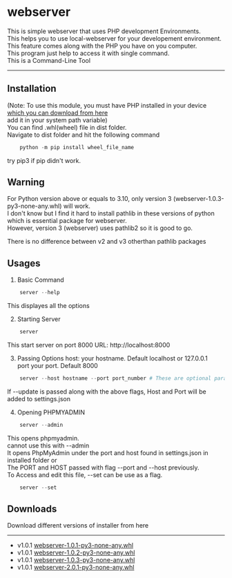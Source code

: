 # webserver
This is simple webserver that uses PHP development Environments.  
This helps you to use local-webserver for your developement environment.  
This feature comes along with the PHP you have on you computer.  
This program just help to access it with single command.  
This is a Command-Line Tool  

----------------------------------------------------
## Installation
(Note: To use this module, you must have PHP installed in your device [which you can download from here](https://www.php.net/downloads)  
add it in your system path variable)  
You can find .whl(wheel) file in dist folder.  
Navigate to dist folder and hit the following command  
````powershell
    python -m pip install wheel_file_name
````
try pip3 if pip didn't work.  
## Warning
For Python version above or equals to 3.10, only version 3 (webserver-1.0.3-py3-none-any.whl) will work.  
I don't know but I find it hard to install pathlib in these versions of python which is essential package for webserver.  
However, version 3 (webserver) uses pathlib2 so it is good to go.  

There is no difference between v2 and v3 otherthan pathlib packages
## Usages
1. Basic Command
````powershell
    server --help
````
This displayes all the options

2. Starting Server
````powershell
    server
````
This start server on port 8000
URL: http://localhost:8000

3. Passing Options
host: your hostname. Default localhost or 127.0.0.1  
port your port. Default 8000  
````powershell
    server --host hostname --port port_number # These are optional parameter. These are not manditory
````
If --update is passed along with the above flags, Host and Port will be added to settings.json

4. Opening PHPMYADMIN
````powershell
    server --admin
````
This opens phpmyadmin.  
cannot use this with --admin  
It opens PhpMyAdmin under the port and host found in settings.json in installed folder or  
The PORT and HOST passed with flag --port and --host previously.  
To Access and edit this file, --set can be use as a flag.  
````powershell
    server --set
````

## Downloads
Download different versions of installer from here
____
* v1.0.1 [webserver-1.0.1-py3-none-any.whl](https://github.com/sachin-acharya-projects/webserver/raw/main/dist/webserver-1.0.1-py3-none-any.whl)
* v1.0.1 [webserver-1.0.2-py3-none-any.whl](https://github.com/sachin-acharya-projects/webserver/raw/main/dist/webserver-1.0.2-py3-none-any.whl)
* v1.0.1 [webserver-1.0.3-py3-none-any.whl](https://github.com/sachin-acharya-projects/webserver/raw/main/dist/webserver-1.0.3-py3-none-any.whl)
* v1.0.1 [webserver-2.0.1-py3-none-any.whl](https://github.com/sachin-acharya-projects/webserver/raw/main/dist/webserver-2.0.1-py3-none-any.whl)